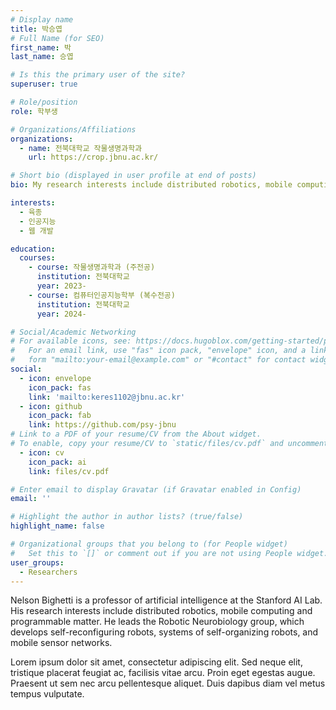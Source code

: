 ```yaml
---
# Display name
title: 박승엽
# Full Name (for SEO)
first_name: 박
last_name: 승엽

# Is this the primary user of the site?
superuser: true

# Role/position
role: 학부생

# Organizations/Affiliations
organizations:
  - name: 전북대학교 작물생명과학과
    url: https://crop.jbnu.ac.kr/

# Short bio (displayed in user profile at end of posts)
bio: My research interests include distributed robotics, mobile computing and programmable matter.

interests:
  - 육종 
  - 인공지능
  - 웹 개발

education:
  courses:
    - course: 작물생명과학과 (주전공)
      institution: 전북대학교
      year: 2023-
    - course: 컴퓨터인공지능학부 (복수전공)
      institution: 전북대학교
      year: 2024-

# Social/Academic Networking
# For available icons, see: https://docs.hugoblox.com/getting-started/page-builder/#icons
#   For an email link, use "fas" icon pack, "envelope" icon, and a link in the
#   form "mailto:your-email@example.com" or "#contact" for contact widget.
social:
  - icon: envelope
    icon_pack: fas
    link: 'mailto:keres1102@jbnu.ac.kr'
  - icon: github
    icon_pack: fab
    link: https://github.com/psy-jbnu
# Link to a PDF of your resume/CV from the About widget.
# To enable, copy your resume/CV to `static/files/cv.pdf` and uncomment the lines below.
  - icon: cv
    icon_pack: ai
    link: files/cv.pdf

# Enter email to display Gravatar (if Gravatar enabled in Config)
email: ''

# Highlight the author in author lists? (true/false)
highlight_name: false

# Organizational groups that you belong to (for People widget)
#   Set this to `[]` or comment out if you are not using People widget.
user_groups:
  - Researchers
---
```


Nelson Bighetti is a professor of artificial intelligence at the Stanford AI Lab. His research interests include distributed robotics, mobile computing and programmable matter. He leads the Robotic Neurobiology group, which develops self-reconfiguring robots, systems of self-organizing robots, and mobile sensor networks.

Lorem ipsum dolor sit amet, consectetur adipiscing elit. Sed neque elit, tristique placerat feugiat ac, facilisis vitae arcu. Proin eget egestas augue. Praesent ut sem nec arcu pellentesque aliquet. Duis dapibus diam vel metus tempus vulputate.
